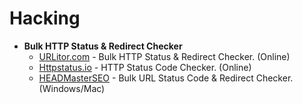 # Hacking

- __Bulk HTTP Status & Redirect Checker__
  - [URLitor.com](http://www.urlitor.com) - Bulk HTTP Status & Redirect Checker. (Online)
  - [Httpstatus.io](https://httpstatus.io) - HTTP Status Code Checker. (Online)
  - [HEADMasterSEO](https://headmasterseo.com/download) - Bulk URL Status Code & Redirect Checker. (Windows/Mac)
